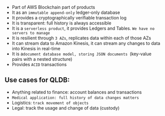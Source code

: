 - Part of AWS Blockchain part of products
- It as an `immutable append-only` ledger-only database
- It provides a cryptographically verifiable transaction log
- It is transparent: full history is always accessible
- It is a `serverless product`, it provides Ledgers and Tables. `We have no servers to manage`
- It is resilient through `3 AZs`, replicates data within each of those AZs
- It can stream data to Amazon Kinesis, it can stream any changes to data into Kinesis in real-time
- It is a`document database model, storing JSON documents `(key-value pairs with a nested structure)
- Provides `ACID` transactions
## Use cases for QLDB:
- Anything related to finance: account balances and transactions
- `Medical application: full history of data changes matters`
- Logistics: `track movement of objects`
- Legal: track the usage and change of data (custody)